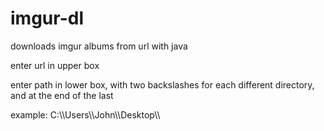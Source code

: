 # imgur-dl
downloads imgur albums from url with java

enter url in upper box

enter path in lower box, with two backslashes for each different directory, and at the end of the last

example:
C:\\\\Users\\\\John\\\\Desktop\\\\
